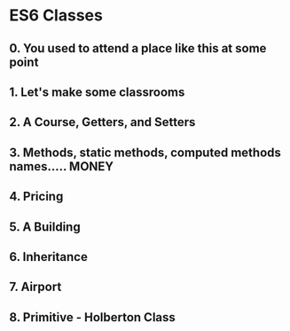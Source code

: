 # ES6 Classes

## 0. You used to attend a place like this at some point 

## 1. Let's make some classrooms 

## 2. A Course, Getters, and Setters

## 3. Methods, static methods, computed methods names..... MONEY 

## 4. Pricing

## 5. A Building 

## 6. Inheritance

## 7. Airport 

## 8. Primitive - Holberton Class
